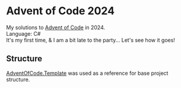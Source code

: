 # Advent of Code 2024
My solutions to [Advent of Code](https://adventofcode.com/) in 2024.  
Language: C#  
It's my first time, & I am a bit late to the party... Let's see how it goes!

## Structure
[AdventOfCode.Template](https://github.com/eduherminio/AdventOfCode.Template?tab=readme-ov-file) was used as a reference for base project structure.